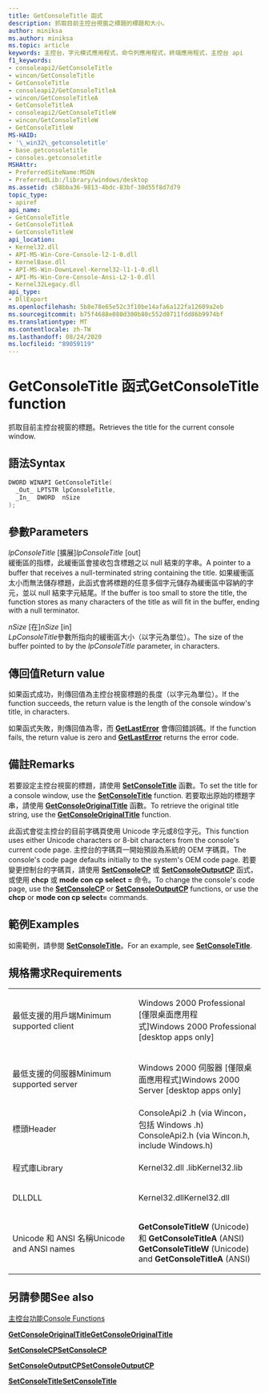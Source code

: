 ```yaml
---
title: GetConsoleTitle 函式
description: 抓取目前主控台視窗之標題的標題和大小。
author: miniksa
ms.author: miniksa
ms.topic: article
keywords: 主控台，字元模式應用程式，命令列應用程式，終端應用程式，主控台 api
f1_keywords:
- consoleapi2/GetConsoleTitle
- wincon/GetConsoleTitle
- GetConsoleTitle
- consoleapi2/GetConsoleTitleA
- wincon/GetConsoleTitleA
- GetConsoleTitleA
- consoleapi2/GetConsoleTitleW
- wincon/GetConsoleTitleW
- GetConsoleTitleW
MS-HAID:
- '\_win32\_getconsoletitle'
- base.getconsoletitle
- consoles.getconsoletitle
MSHAttr:
- PreferredSiteName:MSDN
- PreferredLib:/library/windows/desktop
ms.assetid: c58bba36-9813-4bdc-83bf-30d55f8d7d79
topic_type:
- apiref
api_name:
- GetConsoleTitle
- GetConsoleTitleA
- GetConsoleTitleW
api_location:
- Kernel32.dll
- API-MS-Win-Core-Console-l2-1-0.dll
- KernelBase.dll
- API-MS-Win-DownLevel-Kernel32-l1-1-0.dll
- API-Ms-Win-Core-Console-Ansi-L2-1-0.dll
- Kernel32Legacy.dll
api_type:
- DllExport
ms.openlocfilehash: 5b8e78e65e52c3f10be14afa6a122fa12609a2eb
ms.sourcegitcommit: b75f4688e080d300b80c552d0711fdd86b9974bf
ms.translationtype: MT
ms.contentlocale: zh-TW
ms.lasthandoff: 08/24/2020
ms.locfileid: "89059119"
---
```

# <a name="getconsoletitle-function"></a><span data-ttu-id="0cc73-104">GetConsoleTitle 函式</span><span class="sxs-lookup"><span data-stu-id="0cc73-104">GetConsoleTitle function</span></span>


<span data-ttu-id="0cc73-105">抓取目前主控台視窗的標題。</span><span class="sxs-lookup"><span data-stu-id="0cc73-105">Retrieves the title for the current console window.</span></span>

<a name="syntax"></a><span data-ttu-id="0cc73-106">語法</span><span class="sxs-lookup"><span data-stu-id="0cc73-106">Syntax</span></span>
------

```C
DWORD WINAPI GetConsoleTitle(
  _Out_ LPTSTR lpConsoleTitle,
  _In_  DWORD  nSize
);
```

<a name="parameters"></a><span data-ttu-id="0cc73-107">參數</span><span class="sxs-lookup"><span data-stu-id="0cc73-107">Parameters</span></span>
----------

<span data-ttu-id="0cc73-108">*lpConsoleTitle* \[擴展\]</span><span class="sxs-lookup"><span data-stu-id="0cc73-108">*lpConsoleTitle* \[out\]</span></span>  
<span data-ttu-id="0cc73-109">緩衝區的指標，此緩衝區會接收包含標題之以 null 結束的字串。</span><span class="sxs-lookup"><span data-stu-id="0cc73-109">A pointer to a buffer that receives a null-terminated string containing the title.</span></span> <span data-ttu-id="0cc73-110">如果緩衝區太小而無法儲存標題，此函式會將標題的任意多個字元儲存為緩衝區中容納的字元，並以 null 結束字元結尾。</span><span class="sxs-lookup"><span data-stu-id="0cc73-110">If the buffer is too small to store the title, the function stores as many characters of the title as will fit in the buffer, ending with a null terminator.</span></span>

<span data-ttu-id="0cc73-111">*nSize* \[在\]</span><span class="sxs-lookup"><span data-stu-id="0cc73-111">*nSize* \[in\]</span></span>  
<span data-ttu-id="0cc73-112">*LpConsoleTitle*參數所指向的緩衝區大小（以字元為單位）。</span><span class="sxs-lookup"><span data-stu-id="0cc73-112">The size of the buffer pointed to by the *lpConsoleTitle* parameter, in characters.</span></span>

<a name="return-value"></a><span data-ttu-id="0cc73-113">傳回值</span><span class="sxs-lookup"><span data-stu-id="0cc73-113">Return value</span></span>
------------

<span data-ttu-id="0cc73-114">如果函式成功，則傳回值為主控台視窗標題的長度（以字元為單位）。</span><span class="sxs-lookup"><span data-stu-id="0cc73-114">If the function succeeds, the return value is the length of the console window's title, in characters.</span></span>

<span data-ttu-id="0cc73-115">如果函式失敗，則傳回值為零，而 [**GetLastError**](https://msdn.microsoft.com/library/windows/desktop/ms679360) 會傳回錯誤碼。</span><span class="sxs-lookup"><span data-stu-id="0cc73-115">If the function fails, the return value is zero and [**GetLastError**](https://msdn.microsoft.com/library/windows/desktop/ms679360) returns the error code.</span></span>

<a name="remarks"></a><span data-ttu-id="0cc73-116">備註</span><span class="sxs-lookup"><span data-stu-id="0cc73-116">Remarks</span></span>
-------

<span data-ttu-id="0cc73-117">若要設定主控台視窗的標題，請使用 [**SetConsoleTitle**](setconsoletitle.md) 函數。</span><span class="sxs-lookup"><span data-stu-id="0cc73-117">To set the title for a console window, use the [**SetConsoleTitle**](setconsoletitle.md) function.</span></span> <span data-ttu-id="0cc73-118">若要取出原始的標題字串，請使用 [**GetConsoleOriginalTitle**](getconsoleoriginaltitle.md) 函數。</span><span class="sxs-lookup"><span data-stu-id="0cc73-118">To retrieve the original title string, use the [**GetConsoleOriginalTitle**](getconsoleoriginaltitle.md) function.</span></span>

<span data-ttu-id="0cc73-119">此函式會從主控台的目前字碼頁使用 Unicode 字元或8位字元。</span><span class="sxs-lookup"><span data-stu-id="0cc73-119">This function uses either Unicode characters or 8-bit characters from the console's current code page.</span></span> <span data-ttu-id="0cc73-120">主控台的字碼頁一開始預設為系統的 OEM 字碼頁。</span><span class="sxs-lookup"><span data-stu-id="0cc73-120">The console's code page defaults initially to the system's OEM code page.</span></span> <span data-ttu-id="0cc73-121">若要變更控制台的字碼頁，請使用 [**SetConsoleCP**](setconsolecp.md) 或 [**SetConsoleOutputCP**](setconsoleoutputcp.md) 函式，或使用 **chcp** 或 **mode con cp select =** 命令。</span><span class="sxs-lookup"><span data-stu-id="0cc73-121">To change the console's code page, use the [**SetConsoleCP**](setconsolecp.md) or [**SetConsoleOutputCP**](setconsoleoutputcp.md) functions, or use the **chcp** or **mode con cp select=** commands.</span></span>

<a name="examples"></a><span data-ttu-id="0cc73-122">範例</span><span class="sxs-lookup"><span data-stu-id="0cc73-122">Examples</span></span>
--------

<span data-ttu-id="0cc73-123">如需範例，請參閱 [**SetConsoleTitle**](setconsoletitle.md)。</span><span class="sxs-lookup"><span data-stu-id="0cc73-123">For an example, see [**SetConsoleTitle**](setconsoletitle.md).</span></span>

<a name="requirements"></a><span data-ttu-id="0cc73-124">規格需求</span><span class="sxs-lookup"><span data-stu-id="0cc73-124">Requirements</span></span>
------------

<table>
<colgroup>
<col width="50%" />
<col width="50%" />
</colgroup>
<tbody>
<tr class="odd">
<td><p><span data-ttu-id="0cc73-125">最低支援的用戶端</span><span class="sxs-lookup"><span data-stu-id="0cc73-125">Minimum supported client</span></span></p></td>
<td><p><span data-ttu-id="0cc73-126">Windows 2000 Professional [僅限桌面應用程式]</span><span class="sxs-lookup"><span data-stu-id="0cc73-126">Windows 2000 Professional [desktop apps only]</span></span></p></td>
</tr>
<tr class="even">
<td><p><span data-ttu-id="0cc73-127">最低支援的伺服器</span><span class="sxs-lookup"><span data-stu-id="0cc73-127">Minimum supported server</span></span></p></td>
<td><p><span data-ttu-id="0cc73-128">Windows 2000 伺服器 [僅限桌面應用程式]</span><span class="sxs-lookup"><span data-stu-id="0cc73-128">Windows 2000 Server [desktop apps only]</span></span></p></td>
</tr>
<tr class="odd">
<td><p><span data-ttu-id="0cc73-129">標頭</span><span class="sxs-lookup"><span data-stu-id="0cc73-129">Header</span></span></p></td>
<td><span data-ttu-id="0cc73-130">ConsoleApi2 .h (via Wincon，包括 Windows .h) </span><span class="sxs-lookup"><span data-stu-id="0cc73-130">ConsoleApi2.h (via Wincon.h, include Windows.h)</span></span></td>
</tr>
<tr class="even">
<td><p><span data-ttu-id="0cc73-131">程式庫</span><span class="sxs-lookup"><span data-stu-id="0cc73-131">Library</span></span></p></td>
<td><span data-ttu-id="0cc73-132">Kernel32.dll .lib</span><span class="sxs-lookup"><span data-stu-id="0cc73-132">Kernel32.lib</span></span></td>
</tr>
<tr class="odd">
<td><p><span data-ttu-id="0cc73-133">DLL</span><span class="sxs-lookup"><span data-stu-id="0cc73-133">DLL</span></span></p></td>
<td><span data-ttu-id="0cc73-134">Kernel32.dll</span><span class="sxs-lookup"><span data-stu-id="0cc73-134">Kernel32.dll</span></span></td>
</tr>
<tr class="even">
<td><p><span data-ttu-id="0cc73-135">Unicode 和 ANSI 名稱</span><span class="sxs-lookup"><span data-stu-id="0cc73-135">Unicode and ANSI names</span></span></p></td>
<td><p><span data-ttu-id="0cc73-136"><strong>GetConsoleTitleW</strong> (Unicode) 和 <strong>GetConsoleTitleA</strong> (ANSI) </span><span class="sxs-lookup"><span data-stu-id="0cc73-136"><strong>GetConsoleTitleW</strong> (Unicode) and <strong>GetConsoleTitleA</strong> (ANSI)</span></span></p></td>
</tr>
<tr class="odd">
</tr>
<tr class="even">
</tr>
<tr class="odd">
</tr>
<tr class="even">
</tr>
</tbody>
</table>

## <a name="span-idsee_alsospansee-also"></a><span data-ttu-id="0cc73-137"><span id="see_also"></span>另請參閱</span><span class="sxs-lookup"><span data-stu-id="0cc73-137"><span id="see_also"></span>See also</span></span>


[<span data-ttu-id="0cc73-138">主控台功能</span><span class="sxs-lookup"><span data-stu-id="0cc73-138">Console Functions</span></span>](console-functions.md)

[<span data-ttu-id="0cc73-139">**GetConsoleOriginalTitle**</span><span class="sxs-lookup"><span data-stu-id="0cc73-139">**GetConsoleOriginalTitle**</span></span>](getconsoleoriginaltitle.md)

[<span data-ttu-id="0cc73-140">**SetConsoleCP**</span><span class="sxs-lookup"><span data-stu-id="0cc73-140">**SetConsoleCP**</span></span>](setconsolecp.md)

[<span data-ttu-id="0cc73-141">**SetConsoleOutputCP**</span><span class="sxs-lookup"><span data-stu-id="0cc73-141">**SetConsoleOutputCP**</span></span>](setconsoleoutputcp.md)

[<span data-ttu-id="0cc73-142">**SetConsoleTitle**</span><span class="sxs-lookup"><span data-stu-id="0cc73-142">**SetConsoleTitle**</span></span>](setconsoletitle.md)

 

 




